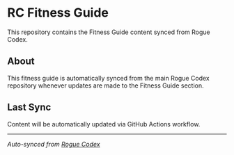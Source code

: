 # RC Fitness Guide

This repository contains the Fitness Guide content synced from Rogue Codex.

## About

This fitness guide is automatically synced from the main Rogue Codex repository whenever updates are made to the Fitness Guide section.

## Last Sync

Content will be automatically updated via GitHub Actions workflow.

---
*Auto-synced from [Rogue Codex](https://github.com/jaysig/Rogue-Codex)*